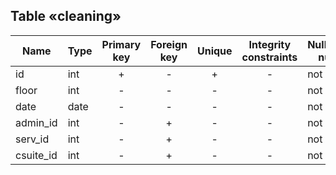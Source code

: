 ## Table «cleaning»

| Name      | Type | Primary key | Foreign key | Unique | Integrity constraints | Null/not null |
| --------- | ---- | :---------: | :---------: | :----: | :-------------------: | ------------- |
| id        | int  |      +      |      -      |   +    |           -           | not null      |
| floor     | int  |      -      |      -      |   -    |           -           | not null      |
| date      | date |      -      |      -      |   -    |           -           | not null      |
| admin_id  | int  |      -      |      +      |   -    |           -           | not null      |
| serv_id   | int  |      -      |      +      |   -    |           -           | not null      |
| csuite_id | int  |      -      |      +      |   -    |           -           | not null      |

